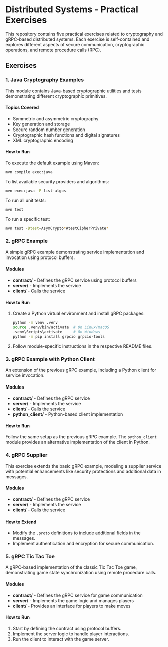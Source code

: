 # Distributed Systems - Practical Exercises  

This repository contains five practical exercises related to cryptography and gRPC-based distributed systems. Each exercise is self-contained and explores different aspects of secure communication, cryptographic operations, and remote procedure calls (RPC).  

## Exercises  

### 1. Java Cryptography Examples  

This module contains Java-based cryptographic utilities and tests demonstrating different cryptographic primitives.  

#### Topics Covered  
- Symmetric and asymmetric cryptography  
- Key generation and storage  
- Secure random number generation  
- Cryptographic hash functions and digital signatures  
- XML cryptographic encoding  

#### How to Run  
To execute the default example using Maven:  
```sh
mvn compile exec:java
```  
To list available security providers and algorithms:  
```sh
mvn exec:java -P list-algos
```  
To run all unit tests:  
```sh
mvn test
```  
To run a specific test:  
```sh
mvn test -Dtest=AsymCrypto*#testCipherPrivate*
```  

### 2. gRPC Example  

A simple gRPC example demonstrating service implementation and invocation using protocol buffers.  

#### Modules  
- **contract/** - Defines the gRPC service using protocol buffers  
- **server/** - Implements the service  
- **client/** - Calls the service  

#### How to Run  
1. Create a Python virtual environment and install gRPC packages:  
   ```sh
   python -m venv .venv
   source .venv/bin/activate  # On Linux/macOS
   .venv\Scripts\activate     # On Windows
   python -m pip install grpcio grpcio-tools
   ```  
2. Follow module-specific instructions in the respective README files.  

### 3. gRPC Example with Python Client  

An extension of the previous gRPC example, including a Python client for service invocation.  

#### Modules  
- **contract/** - Defines the gRPC service  
- **server/** - Implements the service  
- **client/** - Calls the service  
- **python_client/** - Python-based client implementation  

#### How to Run  
Follow the same setup as the previous gRPC example. The `python_client` module provides an alternative implementation of the client in Python.  

### 4. gRPC Supplier  

This exercise extends the basic gRPC example, modeling a supplier service with potential enhancements like security protections and additional data in messages.  

#### Modules  
- **contract/** - Defines the gRPC service  
- **server/** - Implements the service  
- **client/** - Calls the service  

#### How to Extend  
- Modify the `.proto` definitions to include additional fields in the messages.  
- Implement authentication and encryption for secure communication.  

### 5. gRPC Tic Tac Toe  

A gRPC-based implementation of the classic Tic Tac Toe game, demonstrating game state synchronization using remote procedure calls.  

#### Modules  
- **contract/** - Defines the gRPC service for game communication  
- **server/** - Implements the game logic and manages players  
- **client/** - Provides an interface for players to make moves  

#### How to Run  
1. Start by defining the contract using protocol buffers.  
2. Implement the server logic to handle player interactions.  
3. Run the client to interact with the game server.
